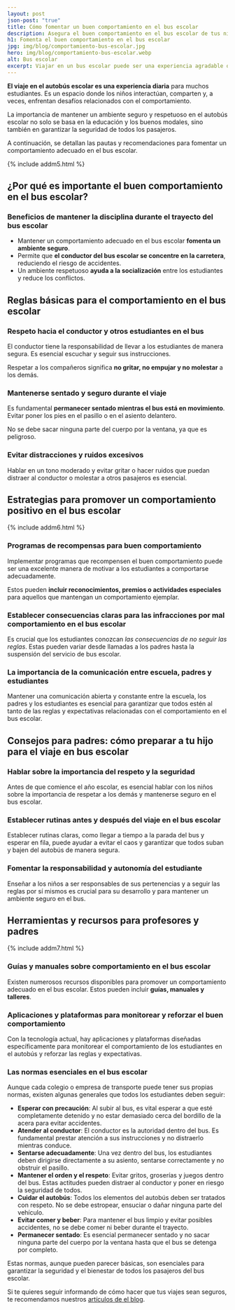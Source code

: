 ```yaml
---
layout: post
json-post: "true"
title: Cómo fomentar un buen comportamiento en el bus escolar
description: Asegura el buen comportamiento en el bus escolar de tus niños. Conoce las normativas y estrategias que te pueden ayudar. ¡Haz clic y mejora tus viajes!
h1: Fomenta el buen comportamiento en el bus escolar
jpg: img/blog/comportamiento-bus-escolar.jpg
hero: img/blog/comportamiento-bus-escolar.webp
alt: Bus escolar
excerpt: Viajar en un bus escolar puede ser una experiencia agradable o un desafío, dependiendo del comportamiento de los estudiantes. Aprende cómo fomentar un comportamiento adecuado en el bus escolar y garantizar viajes seguros y armoniosos para todos.
---
```

**El viaje en el autobús escolar es una experiencia diaria** para muchos estudiantes. Es un espacio donde los niños interactúan, comparten y, a veces, enfrentan desafíos relacionados con el comportamiento.

La importancia de mantener un ambiente seguro y respetuoso en el autobús escolar no solo se basa en la educación y los buenos modales, sino también en garantizar la seguridad de todos los pasajeros.

A continuación, se detallan las pautas y recomendaciones para fomentar un comportamiento adecuado en el bus escolar.

{% include addm5.html %}

## ¿Por qué es importante el buen comportamiento en el bus escolar?

### Beneficios de mantener la disciplina durante el trayecto del bus escolar

* Mantener un comportamiento adecuado en el bus escolar **fomenta un ambiente seguro**.
* Permite que **el conductor del bus escolar se concentre en la carretera**, reduciendo el riesgo de accidentes.
* Un ambiente respetuoso **ayuda a la socialización** entre los estudiantes y reduce los conflictos.

## Reglas básicas para el comportamiento en el bus escolar

### Respeto hacia el conductor y otros estudiantes en el bus

El conductor tiene la responsabilidad de llevar a los estudiantes de manera segura. Es esencial escuchar y seguir sus instrucciones.

Respetar a los compañeros significa **no gritar, no empujar y no molestar** a los demás.

### Mantenerse sentado y seguro durante el viaje

Es fundamental **permanecer sentado mientras el bus está en movimiento**. Evitar poner los pies en el pasillo o en el asiento delantero.

No se debe sacar ninguna parte del cuerpo por la ventana, ya que es peligroso.

### Evitar distracciones y ruidos excesivos

Hablar en un tono moderado y evitar gritar o hacer ruidos que puedan distraer al conductor o molestar a otros pasajeros es esencial.

## Estrategias para promover un comportamiento positivo en el bus escolar

{% include addm6.html %}

### Programas de recompensas para buen comportamiento

Implementar programas que recompensen el buen comportamiento puede ser una excelente manera de motivar a los estudiantes a comportarse adecuadamente.

Estos pueden **incluir reconocimientos, premios o actividades especiales** para aquellos que mantengan un comportamiento ejemplar.

### Establecer consecuencias claras para las infracciones por mal comportamiento en el bus escolar

Es crucial que los estudiantes conozcan *las consecuencias de no seguir las reglas*. Estas pueden variar desde llamadas a los padres hasta la suspensión del servicio de bus escolar.

### La importancia de la comunicación entre escuela, padres y estudiantes

Mantener una comunicación abierta y constante entre la escuela, los padres y los estudiantes es esencial para garantizar que todos estén al tanto de las reglas y expectativas relacionadas con el comportamiento en el bus escolar.

## Consejos para padres: cómo preparar a tu hijo para el viaje en bus escolar

### Hablar sobre la importancia del respeto y la seguridad

Antes de que comience el año escolar, es esencial hablar con los niños sobre la importancia de respetar a los demás y mantenerse seguro en el bus escolar.

### Establecer rutinas antes y después del viaje en el bus escolar

Establecer rutinas claras, como llegar a tiempo a la parada del bus y esperar en fila, puede ayudar a evitar el caos y garantizar que todos suban y bajen del autobús de manera segura.

### Fomentar la responsabilidad y autonomía del estudiante

Enseñar a los niños a ser responsables de sus pertenencias y a seguir las reglas por sí mismos es crucial para su desarrollo y para mantener un ambiente seguro en el bus.

## Herramientas y recursos para profesores y padres

{% include addm7.html %}

### Guías y manuales sobre comportamiento en el bus escolar

Existen numerosos recursos disponibles para promover un comportamiento adecuado en el bus escolar. Estos pueden incluir **guías, manuales y talleres**.

### Aplicaciones y plataformas para monitorear y reforzar el buen comportamiento

Con la tecnología actual, hay aplicaciones y plataformas diseñadas específicamente para monitorear el comportamiento de los estudiantes en el autobús y reforzar las reglas y expectativas.

### Las normas esenciales en el bus escolar

Aunque cada colegio o empresa de transporte puede tener sus propias normas, existen algunas generales que todos los estudiantes deben seguir:

* **Esperar con precaución**: Al subir al bus, es vital esperar a que esté completamente detenido y no estar demasiado cerca del bordillo de la acera para evitar accidentes.
* **Atender al conductor**: El conductor es la autoridad dentro del bus. Es fundamental prestar atención a sus instrucciones y no distraerlo mientras conduce.
* **Sentarse adecuadamente**: Una vez dentro del bus, los estudiantes deben dirigirse directamente a su asiento, sentarse correctamente y no obstruir el pasillo.
* **Mantener el orden y el respeto**: Evitar gritos, groserías y juegos dentro del bus. Estas actitudes pueden distraer al conductor y poner en riesgo la seguridad de todos.
* **Cuidar el autobús**: Todos los elementos del autobús deben ser tratados con respeto. No se debe estropear, ensuciar o dañar ninguna parte del vehículo.
* **Evitar comer y beber**: Para mantener el bus limpio y evitar posibles accidentes, no se debe comer ni beber durante el trayecto.
* **Permanecer sentado**: Es esencial permanecer sentado y no sacar ninguna parte del cuerpo por la ventana hasta que el bus se detenga por completo.

Estas normas, aunque pueden parecer básicas, son esenciales para garantizar la seguridad y el bienestar de todos los pasajeros del bus escolar.

Si te quieres seguir informando de cómo hacer que tus viajes sean seguros, te recomendamos nuestros [artículos de el blog]({{'blog'|relative_url}} "Blog").
